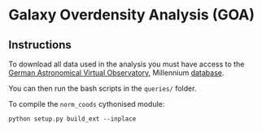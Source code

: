 # Galaxy Overdensity Analysis (GOA)

## Instructions

To download all data used in the analysis you must have access to the [German Astronomical Virtual Observatory](http://www.g-vo.org/), Millennium [database](http://gavo.mpa-garching.mpg.de/MyMillennium/).

You can then run the bash scripts in the `queries/` folder.

To compile the `norm_coods` cythonised module:

    python setup.py build_ext --inplace

